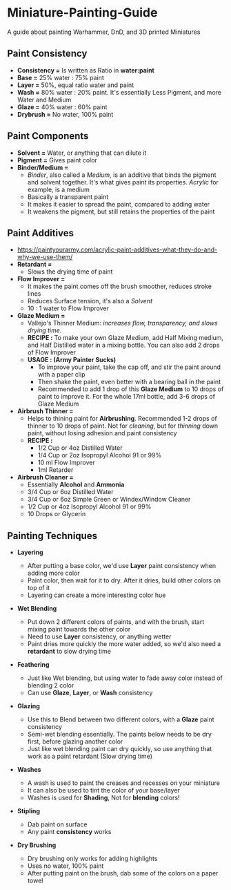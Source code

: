 # Miniature-Painting-Guide
A guide about painting Warhammer, DnD, and 3D printed Miniatures

## Paint Consistency
- **Consistency =** Is written as Ratio in **water:paint**
- **Base =** 25% water : 75% paint
- **Layer =** 50%, equal ratio water and paint
- **Wash =** 80% water : 20% paint. It's essentially Less Pigment, and more Water and Medium
- **Glaze =** 40% water : 60% paint
- **Drybrush =** No water, 100% paint


## Paint Components
- **Solvent =** Water, or anything that can dilute it
- **Pigment =** Gives paint color
- **Binder/Medium =**
  - *Binder*, also called a *Medium*, is an additive that binds the pigment and solvent together. It's what gives paint its properties. *Acrylic* for example, is a medium
  - Basically a transparent paint
  - It makes it easier to spread the paint, compared to adding water
  - It weakens the pigment, but still retains the properties of the paint

## Paint Additives
- https://paintyourarmy.com/acrylic-paint-additives-what-they-do-and-why-we-use-them/
- **Retardant =**
  - Slows the drying time of paint 
- **Flow Improver =**
  - It makes the paint comes off the brush smoother, reduces stroke lines
  - Reduces Surface tension, it's also a *Solvent*
  - 10 : 1 water to Flow Improver
- **Glaze Medium =**
  - Vallejo's Thinner Medium: *increases flow, transparency, and slows drying time.*
  - **RECIPE :** To make your own Glaze Medium, add Half Mixing medium, and Half Distilled water in a mixing bottle. You can also add 2 drops of Flow Improver
  - **USAGE : (Army Painter Sucks)**
    - To improve your paint, take the cap off, and stir the paint around with a paper clip
    - Then shake the paint, even better with a bearing ball in the paint
    - Recommended to add 1 drop of this **Glaze Medium** to 10 drops of paint to improve it. For the whole 17ml bottle, add 3-6 drops of Glaze Medium
- **Airbrush Thinner =**
  - Helps to thining paint for **Airbrushing**. Recommended 1-2 drops of thinner to 10 drops of paint. Not for *cleaning*, but for *thinning* down paint, without losing adhesion and paint consistency
  - **RECIPE :**
    - 1/2 Cup  or 4oz Distilled Water
    - 1/4 Cup or 2oz  Isopropyl Alcohol 91 or 99%
    - 10 ml  Flow Improver
    - 1ml Retarder 
- **Airbrush Cleaner =**
  - Essentially **Alcohol** and **Ammonia**
  - 3/4 Cup or 6oz Distilled Water
  - 3/4 Cup or 6oz  Simple Green or Windex/Window Cleaner
  - 1/2 Cup or 4oz Isopropyl Alcohol 91 or 99%
  - 10 Drops or Glycerin 


## Painting Techniques
- **Layering**
  - After putting a base color, we'd use **Layer** paint consistency when adding more color
  - Paint color, then wait for it to dry. After it dries, build other colors on top of it
  - Layering can create a more interesting color hue

- **Wet Blending**
  - Put down 2 different colors of paints, and with the brush, start mixing paint towards the other color
  - Need to use **Layer** consistency, or anything wetter
  - Paint dries more quickly the more water added, so we'd also need a **retardant** to slow drying time

- **Feathering**
  - Just like Wet blending, but using water to fade away color instead of blending 2 color
  - Can use **Glaze**, **Layer**, or **Wash** consistency

- **Glazing**
  - Use this to Blend between two different colors, with a **Glaze** paint consistency
  - Semi-wet blending essentially. The paints below needs to be dry first, before glazing another color
  - Just like wet blending paint can dry quickly, so use anything that work as a paint retardant (Slow drying time)

- **Washes**
  - A wash is used to paint the creases and recesses on your miniature
  - It can also be used to tint the color of your base/layer
  - Washes is used for **Shading**, Not for **blending** colors!

- **Stipling**
  - Dab paint on surface
  - Any paint **consistency** works

- **Dry Brushing**
  - Dry brushing only works for adding highlights
  - Uses no water, 100% paint
  - After putting paint on the brush, dab some of the colors on a paper towel
